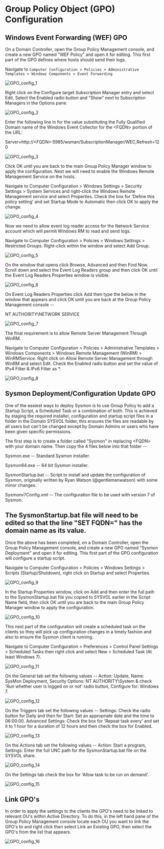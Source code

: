 # Group Policy Object (GPO) Configuration
## Windows Event Forwarding (WEF) GPO

On a Domain Controller, open the Group Policy Management console, and create a new GPO named "WEF Policy" and open it for editing. This first part of the GPO defines where hosts should send their logs.

Navigate to `Computer Configuration > Policies > Administrative Templates > Windows Components > Event Forwarding`

![GPO_config_1](https://github.com/SecureDataLabs/44Con-2018-Sysmon/blob/Rustycoin/config/images/GPO_config_1.png)

Right click on the Configure target Subscription Manager entry and select Edit. Select the Enabled radio button and "Show" next to Subscription Managers in the Options pane.

![GPO_config_2](https://github.com/SecureDataLabs/44Con-2018-Sysmon/blob/Rustycoin/config/images/GPO_config_2.png)

Enter the following line in for the value substituting the Fully Qualified Domain name of the Windows Event Collector for the \<FQDN\> portion of the URL:

Server=http://\<FQDN\>:5985/wsman/SubscriptionManager/WEC,Refresh=120

![GPO_config_3](https://github.com/SecureDataLabs/44Con-2018-Sysmon/blob/Rustycoin/config/images/GPO_config_3.png)

Click OK until you are back to the main Group Policy Manager window to apply the configuration. Next we will need to enable the Windows Remote Management Service on the hosts.

Navigate to Computer Configuration \> Windows Settings \> Security Settings \> System Services and right-click the Windows Remote Management service and select Properties. Check the box for 'Define this policy setting' and set Startup Mode to Automatic then click OK to apply the change.

![GPO_config_4](https://github.com/SecureDataLabs/44Con-2018-Sysmon/blob/Rustycoin/config/images/GPO_config_4.png)

Now we need to allow event log reader access for the Network Service account which will permit Windows RM to read and send logs.

Navigate to Computer Configuration \> Policies \> Windows Settings \> Restricted Groups. Right-click within the window and select Add Group.

![GPO_config_5](https://github.com/SecureDataLabs/44Con-2018-Sysmon/blob/Rustycoin/config/images/GPO_config_5.png)

On the window that opens click Browse, Advanced and then Find Now. Scroll down and select the Event Log Readers group and then click OK until the Event Log Readers Properties window is visible.

![GPO_config_6](https://github.com/SecureDataLabs/44Con-2018-Sysmon/blob/Rustycoin/config/images/GPO_config_6.png)

On Event Log Readers Properties click Add then type the below in the window that appears and click OK until you are back at the Group Policy Management console --

NT AUTHORITY\\NETWORK SERVICE

![GPO_config_7](https://github.com/SecureDataLabs/44Con-2018-Sysmon/blob/Rustycoin/config/images/GPO_config_7.png)

The final requirement is to allow Remote Server Management Through WinRM.

Navigate to Computer Configuration \> Policies \> Administrative Templates \> Windows Components \> Windows Remote Management (WinRM) \> WinRMService. Right click on Allow Remote Server Management through WinRM and select Edit. Check the Enabled radio button and set the value of IPv4 Filter & IPv6 Filter as \*.

![GPO_config_8](https://github.com/SecureDataLabs/44Con-2018-Sysmon/blob/Rustycoin/config/images/GPO_config_8.png)


## **Sysmon Deployment/Configuration Update GPO**

One of the easiest ways to deploy Sysmon is to use Group Policy to add a Startup Script, a Scheduled Task or a combination of both. This is achieved by staging the required installer, configuration and startup script files in a folder in the Domain SYSVOL folder, this ensures the files are readable by all users but can't be changed except by Domain Admins or users who have been given specific permissions.

The first step is to create a folder called "Sysmon" in replacing \<FQDN\> with your domain name. Then copy the 4 files below into that folder --

Sysmon.exe -- Standard Sysmon installer.

Sysmon64.exe -- 64 bit Sysmon installer.

SysmonStartup.bat -- Script to install and update the configuration of Sysmon, originally written by Ryan Watson (\@gentlemanwatson) with some minor changes.

Sysmonv7Config.xml -- The configuration file to be used with version 7 of Sysmon.

## **The SysmonStartup.bat file will need to be edited so that the line "SET FQDN=" has the domain name as its value.**

Once the above has been completed, on a Domain Controller, open the Group Policy Management console, and create a new GPO named "Sysmon Deployment" and open it for editing. This first part of the GPO configuration will configure a startup script.

Navigate to Computer Configuration \> Policies \> Windows Settings \> Scripts (Startup/Shutdown), right click on Startup and select Properties.

![GPO_config_9](https://github.com/SecureDataLabs/44Con-2018-Sysmon/blob/Rustycoin/config/images/GPO_config_9.png)

In the Startup Properties window, click on Add and then enter the full path to the SysmonStartup.bat file you copied to SYSVOL earlier in the Script Name field, then click OK until you are back to the main Group Policy Manager window to apply the configuration.

![GPO_config_10](https://github.com/SecureDataLabs/44Con-2018-Sysmon/blob/Rustycoin/config/images/GPO_config_10.png)

This next part of the configuration will create a scheduled task on the clients so they will pick up configuration changes in a timely fashion and also to ensure the Sysmon client is running.

Navigate to Computer Configuration \> Preferences \> Control Panel Settings \> Scheduled Tasks then right click and select New \> Scheduled Task (At least Windows 7).

![GPO_config_11](https://github.com/SecureDataLabs/44Con-2018-Sysmon/blob/Rustycoin/config/images/GPO_config_11.png)

On the General tab set the following values -- Action: Update, Name: SysMon Deployment, Security Options: NT AUTHORITY\\System & check 'Run whether user is logged on or not' radio button, Configure for: Windows 7.

![GPO_config_12](https://github.com/SecureDataLabs/44Con-2018-Sysmon/blob/Rustycoin/config/images/GPO_config_12.png)

On the Triggers tab set the following values -- Settings: Check the radio button for Daily and then for Start: Set an appropriate date and the time to 06:00:00. Advanced Settings: Check the box for 'Repeat task every' and set it to 1 hour for a duration of 12 hours and then check the box for Enabled.

![GPO_config_13](https://github.com/SecureDataLabs/44Con-2018-Sysmon/blob/Rustycoin/config/images/GPO_config_13.png)

On the Actions tab set the following values -- Action: Start a program, Settings: Enter the full UNC path for the SysmonStartup.bat file on the SYSVOL share.

![GPO_config_14](https://github.com/SecureDataLabs/44Con-2018-Sysmon/blob/Rustycoin/config/images/GPO_config_14.png)

On the Settings tab check the box for 'Allow task to be run on demand'.

![GPO_config_15](https://github.com/SecureDataLabs/44Con-2018-Sysmon/blob/Rustycoin/config/images/GPO_config_15.png)

## **Link GPO's**

In order to apply the settings to the clients the GPO's need to be linked to relevant OU's within Active Directory. To do this, in the left hand pane of the Group Policy Management console locate each OU you want to link the GPO's to and right click then select Link an Existing GPO, then select the GPO's from the list that appears.

![GPO_config_16](https://github.com/SecureDataLabs/44Con-2018-Sysmon/blob/Rustycoin/config/images/GPO_config_16.png)

